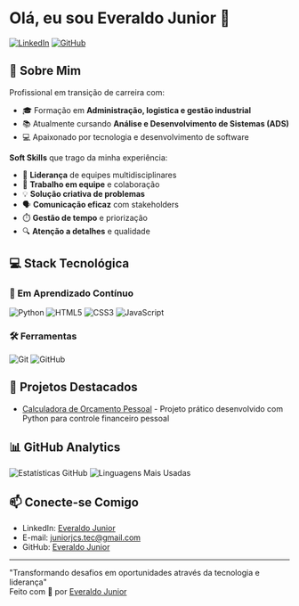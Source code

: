 # Olá, eu sou Everaldo Junior 👋

[![LinkedIn](https://img.shields.io/badge/LinkedIn-0077B5?style=for-the-badge&logo=linkedin&logoColor=white)](https://www.linkedin.com/in/everaldo-junior-224a331b0/)
[![GitHub](https://img.shields.io/badge/GitHub-100000?style=for-the-badge&logo=github&logoColor=white)](https://github.com/JuniiorJCS)



## 🚀 Sobre Mim
Profissional em transição de carreira com:
- 🎓 Formação em **Administração, logistica e gestão industrial**
- 📚 Atualmente cursando **Análise e Desenvolvimento de Sistemas (ADS)**
- 💻 Apaixonado por tecnologia e desenvolvimento de software

**Soft Skills** que trago da minha experiência:
- 👔 **Liderança** de equipes multidisciplinares
- 🤝 **Trabalho em equipe** e colaboração
- 💡 **Solução criativa de problemas**
- 🗣️ **Comunicação eficaz** com stakeholders
- ⏱️ **Gestão de tempo** e priorização
- 🔍 **Atenção a detalhes** e qualidade

## 💻 Stack Tecnológica

### 🧠 Em Aprendizado Contínuo
![Python](https://img.shields.io/badge/Python-3776AB?style=for-the-badge&logo=python&logoColor=white)
![HTML5](https://img.shields.io/badge/HTML5-E34F26?style=for-the-badge&logo=html5&logoColor=white) 
![CSS3](https://img.shields.io/badge/CSS3-1572B6?style=for-the-badge&logo=css3&logoColor=white) 
![JavaScript](https://img.shields.io/badge/JavaScript-F7DF1E?style=for-the-badge&logo=javascript&logoColor=black) 

### 🛠 Ferramentas
![Git](https://img.shields.io/badge/Git-F05032?style=for-the-badge&logo=git&logoColor=white)
![GitHub](https://img.shields.io/badge/GitHub-100000?style=for-the-badge&logo=github&logoColor=white)

## 🌟 Projetos Destacados
- [Calculadora de Orçamento Pessoal](https://github.com/JuniiorJCS/calculadora-orcamento-pessoal/) - Projeto prático desenvolvido com Python para controle financeiro pessoal


## 📊 GitHub Analytics
![Estatísticas GitHub](https://github-readme-stats.vercel.app/api?username=juniiorjcs&show_icons=true&theme=dracula&hide=issues)
![Linguagens Mais Usadas](https://github-readme-stats.vercel.app/api/top-langs/?username=juniiorjcs&layout=compact&theme=dracula&langs_count=6)

## 📫 Conecte-se Comigo
- LinkedIn: [Everaldo Junior](https://www.linkedin.com/in/everaldo-junior-224a331b0/)
- E-mail: [juniorjcs.tec@gmail.com](mailto:juniorjcs.tec@gmail.com)
- GitHub: [Everaldo Junior](https://github.com/JuniiorJCS)

---
"Transformando desafios em oportunidades através da tecnologia e liderança"  
Feito com 💙 por [Everaldo Junior ](https://github.com/JuniiorJCS)
